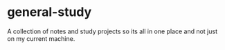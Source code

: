 # general-study
A collection of notes and study projects so its all in one place and not just on my current machine.
